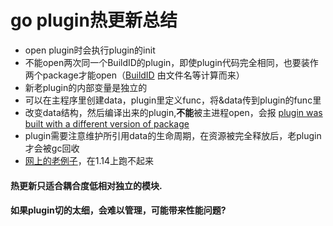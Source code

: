 # go plugin热更新总结

* open plugin时会执行plugin的init
* 不能open两次同一个BuildID的plugin，即使plugin代码完全相同，也要装作两个package才能open（[BuildID](https://github.com/golang/go/blob/be04da8f0c5cb57e2736cfac8c76971d7d8cfc6f/src/cmd/go/internal/load/pkg.go#L1621) 由文件名等计算而来）
* 新老plugin的内部变量是独立的
* 可以在主程序里创建data，plugin里定义func，将&data传到plugin的func里
* 改变data结构，然后编译出来的plugin,**不能**被主进程open，会报 [plugin was built with a different version of package](https://github.com/zhuzhengyang/vigilant-umbrella/tree/master/change_struct)
* plugin需要注意维护所引用data的生命周期，在资源被完全释放后，老plugin才会被gc回收
* [网上的老例子](https://github.com/scgywx/myplugin/issues/1)，在1.14上跑不起来

#### 热更新只适合耦合度低相对独立的模块. 
#### 如果plugin切的太细，会难以管理，可能带来性能问题?

